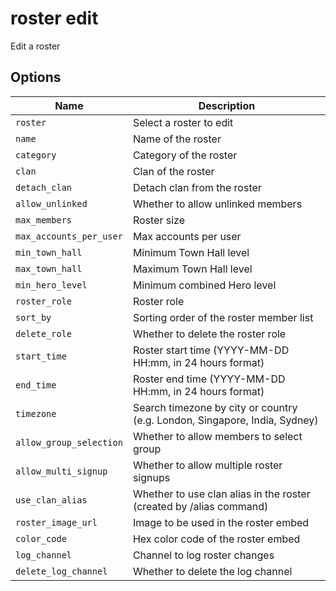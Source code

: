 # roster edit

Edit a roster

## Options

| Name                    | Description                                                                |
| ----------------------- | -------------------------------------------------------------------------- |
| `roster`                | Select a roster to edit                                                    |
| `name`                  | Name of the roster                                                         |
| `category`              | Category of the roster                                                     |
| `clan`                  | Clan of the roster                                                         |
| `detach_clan`           | Detach clan from the roster                                                |
| `allow_unlinked`        | Whether to allow unlinked members                                          |
| `max_members`           | Roster size                                                                |
| `max_accounts_per_user` | Max accounts per user                                                      |
| `min_town_hall`         | Minimum Town Hall level                                                    |
| `max_town_hall`         | Maximum Town Hall level                                                    |
| `min_hero_level`        | Minimum combined Hero level                                                |
| `roster_role`           | Roster role                                                                |
| `sort_by`               | Sorting order of the roster member list                                    |
| `delete_role`           | Whether to delete the roster role                                          |
| `start_time`            | Roster start time (YYYY-MM-DD HH:mm, in 24 hours format)                   |
| `end_time`              | Roster end time (YYYY-MM-DD HH:mm, in 24 hours format)                     |
| `timezone`              | Search timezone by city or country (e.g. London, Singapore, India, Sydney) |
| `allow_group_selection` | Whether to allow members to select group                                   |
| `allow_multi_signup`    | Whether to allow multiple roster signups                                   |
| `use_clan_alias`        | Whether to use clan alias in the roster (created by /alias command)        |
| `roster_image_url`      | Image to be used in the roster embed                                       |
| `color_code`            | Hex color code of the roster embed                                         |
| `log_channel`           | Channel to log roster changes                                              |
| `delete_log_channel`    | Whether to delete the log channel                                          |
